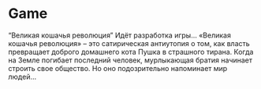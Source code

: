 # Game

“Великая кошачья революция” Идёт разработка игры... «Великая кошачья революция» – это сатирическая антиутопия о том, как власть превращает доброго домашнего кота Пушка в страшного тирана. Когда на Земле погибает последний человек, мурлыкающая братия начинает строить свое общество. Но оно подозрительно напоминает мир людей…
